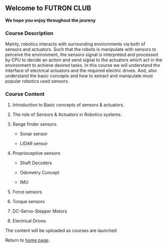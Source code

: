 ## Welcome to FUTRON CLUB

**We hope you enjoy throughout the joureny**

### Course Description 

Mainly, robotics interacts with surrounding environments via both of sensors and actuators. Such that the robots is manipulate with sensors to perceive the environment, the sensors signal is interpreted and processed by CPU to decide an action and send signal to the actuators which act in the environment to achieve desired tasks. In this course we will understand the interface of electrical actuators and the required electric drives. And, also understand the basic concepts and how to extract and manipulate most popular robotics used sensors.


### Course Content 

1. Introduction to Basic concepts of sensors & actuators.

2. The role of Sensors & Actuators in Robotics systems.

3. Range finder sensors

   - Sonar sensor

   - LIDAR sensor

4. Proprioceptive sensors

   - Shaft Decoders

   - Odometry Concept

   - IMU

4. Force sensors

5. Torque sensors

6. DC-Servo-Stepper Motors

7. Electrical Drives

The content will be uploaded as courses are launched

Return to [home page](https://futron-ejust.github.io/FUTRON/).
